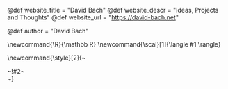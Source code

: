 <!-----------------------------------------------------
Add here global page variables to use throughout your
website.
The website_* must be defined for the RSS to work
------------------------------------------------------->
@def website_title = "David Bach"
@def website_descr = "Ideas, Projects and Thoughts"
@def website_url   = "https://david-bach.net"

@def author = "David Bach"

<!-----------------------------------------------------
Add here global latex commands to use throughout your
pages. It can be math commands but does not need to be.
For instance:
* \newcommand{\phrase}{This is a long phrase to copy.}
------------------------------------------------------->
\newcommand{\R}{\mathbb R}
\newcommand{\scal}[1]{\langle #1 \rangle}


<!-- Put a box around something and pass some css styling to the box
(useful for images for instance) e.g.:
\style{width:80%;}{![](path/to/img.png)} -->
\newcommand{\style}[2]{~~~<div style="!#1;margin-left:auto;margin-right:auto;">~~~!#2~~~</div>~~~}
